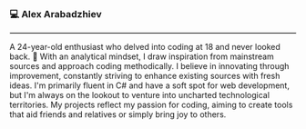 ### 💻 Alex Arabadzhiev
<hr style="border: 1px solid #ccc">

A 24-year-old enthusiast who delved into coding at 18 and never looked back. 🚀 With an analytical mindset, I draw inspiration from mainstream sources and approach coding methodically. I believe in innovating through improvement, constantly striving to enhance existing sources with fresh ideas. I'm primarily fluent in C# and have a soft spot for web development, but I'm always on the lookout to venture into uncharted technological territories. My projects reflect my passion for coding, aiming to create tools that aid friends and relatives or simply bring joy to others.
